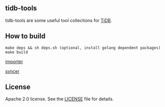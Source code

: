 ## tidb-tools

tidb-tools are some useful tool collections for [TiDB](https://github.com/pingcap/tidb).


## How to build

```
make deps && sh deps.sh (optional, install golang dependent packages)
make build
```

[importer](./importer)

[syncer](./syncer)

## License
Apache 2.0 license. See the [LICENSE](./LICENSE) file for details.
